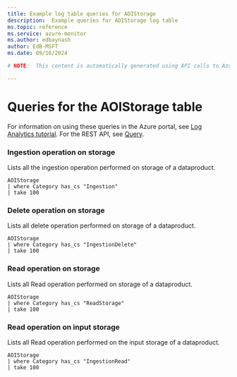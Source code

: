 ```yaml
---
title: Example log table queries for AOIStorage
description:  Example queries for AOIStorage log table
ms.topic: reference
ms.service: azure-monitor
ms.author: edbaynash
author: EdB-MSFT
ms.date: 09/16/2024

# NOTE:  This content is automatically generated using API calls to Azure. Any edits made on these files will be overwritten in the next run of the script. 

---
```


# Queries for the AOIStorage table

For information on using these queries in the Azure portal, see [Log Analytics tutorial](/azure/azure-monitor/logs/log-analytics-tutorial). For the REST API, see [Query](/rest/api/loganalytics/query).


### Ingestion operation on storage  


Lists all the ingestion operation performed on storage of a dataproduct.  

```query
AOIStorage
| where Category has_cs "Ingestion"
| take 100
```



### Delete operation on storage  


Lists all delete operation performed on storage of a dataproduct.  

```query
AOIStorage
| where Category has_cs "IngestionDelete"
| take 100
```



### Read operation on storage  


Lists all Read operation performed on storage of a dataproduct.  

```query
AOIStorage
| where Category has_cs "ReadStorage"
| take 100
```



### Read operation on input storage  


Lists all Read operation performed on the input storage of a dataproduct.  

```query
AOIStorage
| where Category has_cs "IngestionRead"
| take 100
```

